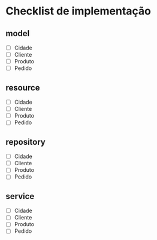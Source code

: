 # Checklist de implementação
## model
- [ ] Cidade
- [ ] Cliente
- [ ] Produto
- [ ] Pedido
## resource
- [ ] Cidade
- [ ] Cliente
- [ ] Produto
- [ ] Pedido
## repository
- [ ] Cidade
- [ ] Cliente
- [ ] Produto
- [ ] Pedido
## service
- [ ] Cidade
- [ ] Cliente
- [ ] Produto
- [ ] Pedido
